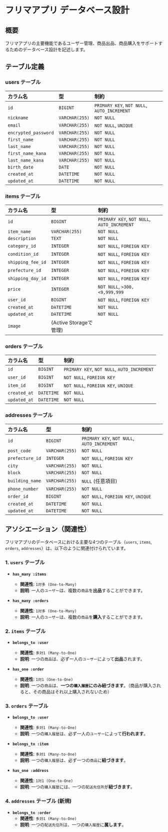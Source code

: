 # フリマアプリ データベース設計

## 概要
フリマアプリの主要機能であるユーザー管理、商品出品、商品購入をサポートするためのデータベース設計を記述します。

## テーブル定義

### users テーブル

| カラム名            | 型          | 制約                                 |
| :------------------ | :---------- | :----------------------------------- |
| `id`                | `BIGINT`    | `PRIMARY KEY`, `NOT NULL`, `AUTO_INCREMENT` |
| `nickname`          | `VARCHAR(255)` | `NOT NULL`                           |
| `email`             | `VARCHAR(255)` | `NOT NULL`, `UNIQUE`                 |
| `encrypted_password` | `VARCHAR(255)` | `NOT NULL`                           |
| `first_name`        | `VARCHAR(255)` | `NOT NULL`                           |
| `last_name`         | `VARCHAR(255)` | `NOT NULL`                           |
| `first_name_kana`   | `VARCHAR(255)` | `NOT NULL`                           |
| `last_name_kana`    | `VARCHAR(255)` | `NOT NULL`                           |
| `birth_date`        | `DATE`      | `NOT NULL`                           |
| `created_at`        | `DATETIME`  | `NOT NULL`                           |
| `updated_at`        | `DATETIME`  | `NOT NULL`                           |

### items テーブル

| カラム名          | 型          | 制約                                 |
| :---------------- | :---------- | :----------------------------------- |
| `id`              | `BIGINT`    | `PRIMARY KEY`, `NOT NULL`, `AUTO_INCREMENT` |
| `item_name`       | `VARCHAR(255)` | `NOT NULL`                           |
| `description`     | `TEXT`      | `NOT NULL`                           |
| `category_id`     | `INTEGER`   | `NOT NULL`, `FOREIGN KEY`            |
| `condition_id`    | `INTEGER`   | `NOT NULL`, `FOREIGN KEY`            |
| `shipping_fee_id` | `INTEGER`   | `NOT NULL`, `FOREIGN KEY`            |
| `prefecture_id`   | `INTEGER`   | `NOT NULL`, `FOREIGN KEY`            |
| `shipping_day_id` | `INTEGER`   | `NOT NULL`, `FOREIGN KEY`            |
| `price`           | `INTEGER`   | `NOT NULL`, `>300, <9,999,999`      |
| `user_id`         | `BIGINT`    | `NOT NULL`, `FOREIGN KEY`            |
| `created_at`      | `DATETIME`  | `NOT NULL`                           |
| `updated_at`      | `DATETIME`  | `NOT NULL`                           |
| `image`           | (Active Storageで管理) |                              |

### orders テーブル

| カラム名     | 型          | 制約                                 |
| :----------- | :---------- | :----------------------------------- |
| `id`         | `BIGINT`    | `PRIMARY KEY`, `NOT NULL`, `AUTO_INCREMENT` |
| `user_id`    | `BIGINT`    | `NOT NULL`, `FOREIGN KEY`            |
| `item_id`    | `BIGINT`    | `NOT NULL`, `FOREIGN KEY`, `UNIQUE`  |
| `created_at` | `DATETIME`  | `NOT NULL`                           |
| `updated_at` | `DATETIME`  | `NOT NULL`                           |

### addresses テーブル

| カラム名          | 型          | 制約                                 |
| :---------------- | :---------- | :----------------------------------- |
| `id`              | `BIGINT`    | `PRIMARY KEY`, `NOT NULL`, `AUTO_INCREMENT` |
| `post_code`       | `VARCHAR(255)` | `NOT NULL`                           |
| `prefecture_id`   | `INTEGER`   | `NOT NULL`, `FOREIGN KEY`            |
| `city`            | `VARCHAR(255)` | `NOT NULL`                           |
| `block`           | `VARCHAR(255)` | `NOT NULL`                           |
| `building_name`   | `VARCHAR(255)` | `NULL` (任意項目)                    |
| `phone_number`    | `VARCHAR(255)` | `NOT NULL`                           |
| `order_id`        | `BIGINT`    | `NOT NULL`, `FOREIGN KEY`, `UNIQUE`  |
| `created_at`      | `DATETIME`  | `NOT NULL`                           |
| `updated_at`      | `DATETIME`  | `NOT NULL`                           |

## アソシエーション（関連性）

フリマアプリのデータベースにおける主要な4つのテーブル（`users`, `items`, `orders`, `addresses`）は、以下のように関連付けられています。

### 1. `users` テーブル

* **`has_many :items`**
    * **関連性**: `1対多 (One-to-Many)`
    * **説明**: 一人の`ユーザー`は、複数の`商品`を**出品**することができます。

* **`has_many :orders`**
    * **関連性**: `1対多 (One-to-Many)`
    * **説明**: 一人の`ユーザー`は、複数の`商品`を**購入**することができます。

### 2. `items` テーブル

* **`belongs_to :user`**
    * **関連性**: `多対1 (Many-to-One)`
    * **説明**: 一つの`商品`は、必ず一人の`ユーザー`によって**出品**されます。

* **`has_one :order`**
    * **関連性**: `1対1 (One-to-One)`
    * **説明**: 一つの`商品`は、**一つの`購入履歴`にのみ紐づきます**。（商品が購入されると、その商品はそれ以上購入されないため）

### 3. `orders` テーブル

* **`belongs_to :user`**
    * **関連性**: `多対1 (Many-to-One)`
    * **説明**: 一つの`購入履歴`は、必ず一人の`ユーザー`によって**行われます**。

* **`belongs_to :item`**
    * **関連性**: `多対1 (Many-to-One)`
    * **説明**: 一つの`購入履歴`は、必ず一つの`商品`に**紐づきます**。

* **`has_one :address`**
    * **関連性**: `1対1 (One-to-One)`
    * **説明**: 一つの`購入履歴`には、一つの`配送先住所`が**紐づきます**。

### 4. `addresses` テーブル (新規)

* **`belongs_to :order`**
    * **関連性**: `多対1 (Many-to-One)`
    * **説明**: 一つの`配送先住所`は、一つの`購入履歴`に**属します**。